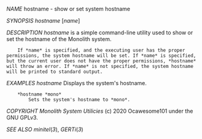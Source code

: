 *NAME*
        hostname - show or set system hostname

*SYNOPSIS
        hostname* [*name*]

*DESCRIPTION
        hostname* is a simple command-line utility used to show or set the hostname of the Monolith system.

        If *name* is specified, and the executing user has the proper permissions, the system hostname will be set. If *name* is specified, but the current user does not have the proper permissions, *hostname* will throw an error. If *name* is not specified, the system hostname will be printed to standard output.

*EXAMPLES
        hostname*
            Displays the system's hostname.

        *hostname *mono*
            Sets the system's hostname to *mono*.

*COPYRIGHT
        Monolith System Utilicies* (c) 2020 Ocawesome101 under the GNU GPLv3.

*SEE ALSO
        minitel*(*3*), *GERTi*(*3*)
